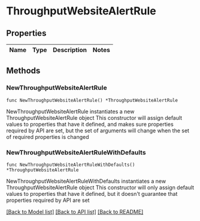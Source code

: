 # ThroughputWebsiteAlertRule

## Properties

Name | Type | Description | Notes
------------ | ------------- | ------------- | -------------

## Methods

### NewThroughputWebsiteAlertRule

`func NewThroughputWebsiteAlertRule() *ThroughputWebsiteAlertRule`

NewThroughputWebsiteAlertRule instantiates a new ThroughputWebsiteAlertRule object
This constructor will assign default values to properties that have it defined,
and makes sure properties required by API are set, but the set of arguments
will change when the set of required properties is changed

### NewThroughputWebsiteAlertRuleWithDefaults

`func NewThroughputWebsiteAlertRuleWithDefaults() *ThroughputWebsiteAlertRule`

NewThroughputWebsiteAlertRuleWithDefaults instantiates a new ThroughputWebsiteAlertRule object
This constructor will only assign default values to properties that have it defined,
but it doesn't guarantee that properties required by API are set


[[Back to Model list]](../README.md#documentation-for-models) [[Back to API list]](../README.md#documentation-for-api-endpoints) [[Back to README]](../README.md)


